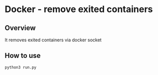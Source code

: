 # Docker - remove exited containers

## Overview
It removes exited containers via docker socket
 
## How to use

```bash
python3 run.py 
```
